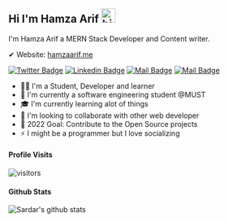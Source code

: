 ## Hi I'm Hamza Arif <img src="https://user-images.githubusercontent.com/1303154/88677602-1635ba80-d120-11ea-84d8-d263ba5fc3c0.gif" width="28px" alt="hi">

I'm Hamza Arif a MERN Stack Developer and Content writer.

✔ Website: [hamzaarif.me](https://hamzaarif.me/)

[![Twitter Badge](https://img.shields.io/badge/-@SardarHamza-1ca0f1?style=flat&labelColor=1ca0f1&logo=twitter&logoColor=white&link=https://twitter.com/sardarhamza333)](https://twitter.com/sardarhamza333)  [![Linkedin Badge](https://img.shields.io/badge/-Hamza-0e76a8?style=flat&labelColor=0e76a8&logo=linkedin&logoColor=white)](https://www.linkedin.com/in/hamza-arif1/) [![Mail Badge](https://img.shields.io/badge/-@sardarhamza-e84393?style=flat&labelColor=e84393&logo=instagram&logoColor=white)](https://www.instagram.com/sardarhamza333/) [![Mail Badge](https://img.shields.io/badge/-HamzaArif-c0392b?style=flat&labelColor=c0392b&logo=gmail&logoColor=white)](mailto:sardarhamza538@gmail.com)



- 👨‍🎓 I'm a Student, Developer and learner
- 🏫 I'm currently a software engineering student @MUST 
- 🎓 I'm currently learning alot of things
- 🙏 I'm looking to collaborate with other web developer
- 🥅 2022 Goal: Contribute to the Open Source projects
- ⚡ I might be a programmer but I love socializing 


#### Profile Visits 
![visitors](https://visitor-badge.glitch.me/badge?page_id=SardarHamza538.ReadMe)


#### Github Stats


![Sardar's github stats](https://github-readme-stats.vercel.app/api?username=HamzaArif538&count_private=true&theme=tokyonight&hide=contribs,prs)





